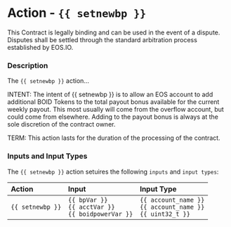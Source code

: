 # Action - `{{ setnewbp }}`

This Contract is legally binding and can be used in the event of a dispute. Disputes shall be settled through the standard arbitration process established by EOS.IO.

### Description

The `{{ setnewbp }}` action... 

INTENT: The intent of {{ setnewbp }} is to allow an EOS account to add additional BOID Tokens to the total payout bonus available for the current weekly payout. This most usually will come from the overflow account, but could come from elsewhere. Adding to the payout bonus is always at the sole discretion of the contract owner.    

TERM: This action lasts for the duration of the processing of the contract.

### Inputs and Input Types

The `{{ setnewbp }}` action setuires the following `inputs` and `input types`:

| Action | Input | Input Type |
|:--|:--|:--|
| `{{ setnewbp }}` | `{{ bpVar }}`<br/>`{{ acctVar }}`<br/>`{{ boidpowerVar }}` | `{{ account_name }}`<br/>`{{ account_name }}`<br/>`{{ uint32_t }}` |